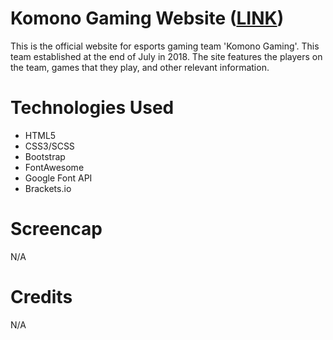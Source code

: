 # Komono Gaming Website (<a href="https://lauramwall.github.io/Komono-Gaming/" target="_blank">LINK</a>)

This is the official website for esports gaming team 'Komono Gaming'. This team established at the end of July in 2018. The site features the players on the team, games that they play, and other relevant information.

# Technologies Used

<ul>
  <li>HTML5</li>
  <li>CSS3/SCSS</li>
  <li>Bootstrap</li>
  <li>FontAwesome</li>
  <li>Google Font API</li>
  <li>Brackets.io</li>
</ul>

# Screencap

N/A

# Credits

N/A



